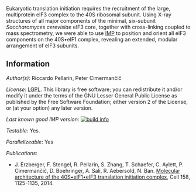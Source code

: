 Eukaryotic translation initiation requires the recruitment of the large,
multiprotein eIF3 complex to the 40S ribosomal subunit. Using X-ray structures
of all major components of the minimal, six-subunit
_Saccharomyces cerevisiae_ eIF3 core, together with cross-linking
coupled to mass spectrometry, we were able to use
[IMP](http://integrativemodeling.org) to position and orient all eIF3
components on the 40S•eIF1 complex, revealing an extended, modular
arrangement of eIF3 subunits.

## Information

_Author(s)_: Riccardo Pellarin, Peter Cimermančič

_License_: [LGPL](http://www.gnu.org/licenses/old-licenses/lgpl-2.1.html).
This library is free software; you can redistribute it and/or
modify it under the terms of the GNU Lesser General Public
License as published by the Free Software Foundation; either
version 2 of the License, or (at your option) any later version.

_Last known good IMP version_: [![build info](https://salilab.org/imp/systems/?sysstat=10)](http://salilab.org/imp/systems/)

_Testable_: Yes.

_Parallelizeable_: Yes

_Publications_:
 - J. Erzberger, F. Stengel, R. Pellarin, S. Zhang, T. Schaefer, C. Aylett, P. Cimermančič, D. Boehringer, A. Sali, R. Aebersold, N. Ban. [Molecular architecture of the 40S•eIF1•eIF3 translation initiation complex](http://www.ncbi.nlm.nih.gov/pubmed/25171412), Cell 158, 1125-1135, 2014.
